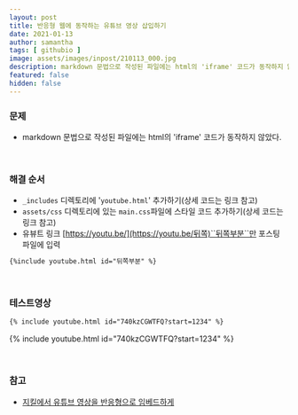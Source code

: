 ```yaml
---
layout: post
title: 반응형 웹에 동작하는 유튜브 영상 삽입하기
date: 2021-01-13
author: samantha
tags: [ githubio ]
image: assets/images/inpost/210113_000.jpg
description: markdown 문법으로 작성된 파일에는 html의 'iframe' 코드가 동작하지 않았다.
featured: false
hidden: false
---
```


### 문제

- markdown 문법으로 작성된 파일에는 html의 'iframe' 코드가 동작하지 않았다.

<br/>

### 해결 순서

- `_includes` 디렉토리에 '`youtube.html`' 추가하기(상세 코드는 링크 참고)
- `assets/css` 디렉토리에 있는 `main.css`파일에 스타일 코드 추가하기(상세 코드는 링크 참고)
- 유뷰트 링크 [https://youtu.be/](https://youtu.be/뒤쪽)``뒤쪽부분``만 포스팅 파일에 입력

```markdown
{%include youtube.html id="뒤쪽부분" %}
```

<br/>

### 테스트영상

```markdown
{% include youtube.html id="740kzCGWTFQ?start=1234" %}
```

{% include youtube.html id="740kzCGWTFQ?start=1234" %}

<br/>

### **참고**

- [지킬에서 유튜브 영상을 반응형으로 임베드하게](https://techstock.biz/Jekyll-Blog/Youtube-Embed-Responsive/)
